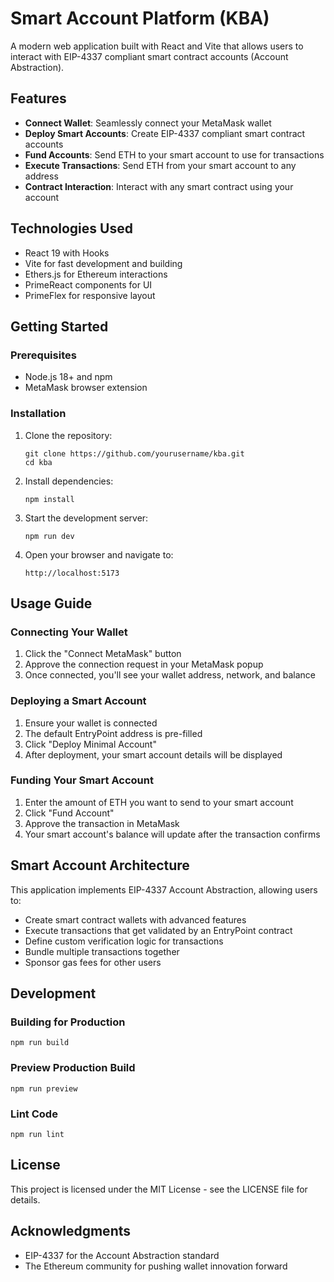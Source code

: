 # Smart Account Platform (KBA)

A modern web application built with React and Vite that allows users to interact with EIP-4337 compliant smart contract accounts (Account Abstraction).

## Features

- **Connect Wallet**: Seamlessly connect your MetaMask wallet
- **Deploy Smart Accounts**: Create EIP-4337 compliant smart contract accounts
- **Fund Accounts**: Send ETH to your smart account to use for transactions
- **Execute Transactions**: Send ETH from your smart account to any address
- **Contract Interaction**: Interact with any smart contract using your account

## Technologies Used

- React 19 with Hooks
- Vite for fast development and building
- Ethers.js for Ethereum interactions
- PrimeReact components for UI
- PrimeFlex for responsive layout

## Getting Started

### Prerequisites

- Node.js 18+ and npm
- MetaMask browser extension

### Installation

1. Clone the repository:
   ```
   git clone https://github.com/yourusername/kba.git
   cd kba
   ```

2. Install dependencies:
   ```
   npm install
   ```

3. Start the development server:
   ```
   npm run dev
   ```

4. Open your browser and navigate to:
   ```
   http://localhost:5173
   ```

## Usage Guide

### Connecting Your Wallet

1. Click the "Connect MetaMask" button
2. Approve the connection request in your MetaMask popup
3. Once connected, you'll see your wallet address, network, and balance

### Deploying a Smart Account

1. Ensure your wallet is connected
2. The default EntryPoint address is pre-filled
3. Click "Deploy Minimal Account"
4. After deployment, your smart account details will be displayed

### Funding Your Smart Account

1. Enter the amount of ETH you want to send to your smart account
2. Click "Fund Account"
3. Approve the transaction in MetaMask
4. Your smart account's balance will update after the transaction confirms

## Smart Account Architecture

This application implements EIP-4337 Account Abstraction, allowing users to:

- Create smart contract wallets with advanced features
- Execute transactions that get validated by an EntryPoint contract
- Define custom verification logic for transactions
- Bundle multiple transactions together
- Sponsor gas fees for other users

## Development

### Building for Production

```
npm run build
```

### Preview Production Build

```
npm run preview
```

### Lint Code

```
npm run lint
```

## License

This project is licensed under the MIT License - see the LICENSE file for details.

## Acknowledgments

- EIP-4337 for the Account Abstraction standard
- The Ethereum community for pushing wallet innovation forward
